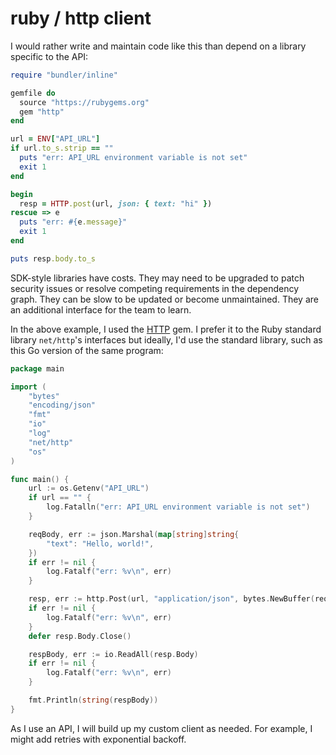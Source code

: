 # ruby / http client

I would rather write and maintain code like this
than depend on a library specific to the API:

```ruby
require "bundler/inline"

gemfile do
  source "https://rubygems.org"
  gem "http"
end

url = ENV["API_URL"]
if url.to_s.strip == ""
  puts "err: API_URL environment variable is not set"
  exit 1
end

begin
  resp = HTTP.post(url, json: { text: "hi" })
rescue => e
  puts "err: #{e.message}"
  exit 1
end

puts resp.body.to_s
```

SDK-style libraries have costs.
They may need to be upgraded to patch security issues
or resolve competing requirements in the dependency graph.
They can be slow to be updated or become unmaintained.
They are an additional interface for the team to learn.

In the above example,
I used the [HTTP](https://github.com/httprb/http) gem.
I prefer it to the Ruby standard library `net/http`'s interfaces
but ideally, I'd use the standard library,
such as this Go version of the same program:

```go
package main

import (
    "bytes"
    "encoding/json"
    "fmt"
    "io"
    "log"
    "net/http"
    "os"
)

func main() {
    url := os.Getenv("API_URL")
    if url == "" {
        log.Fatalln("err: API_URL environment variable is not set")
    }

    reqBody, err := json.Marshal(map[string]string{
        "text": "Hello, world!",
    })
    if err != nil {
        log.Fatalf("err: %v\n", err)
    }

    resp, err := http.Post(url, "application/json", bytes.NewBuffer(reqBody))
    if err != nil {
        log.Fatalf("err: %v\n", err)
    }
    defer resp.Body.Close()

    respBody, err := io.ReadAll(resp.Body)
    if err != nil {
        log.Fatalf("err: %v\n", err)
    }

    fmt.Println(string(respBody))
}
```

As I use an API, I will build up my custom client as needed.
For example, I might add retries with exponential backoff.
